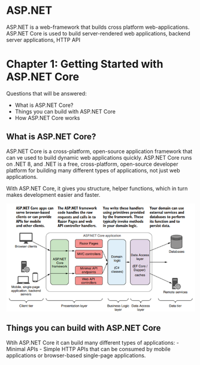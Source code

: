 # ASP.NET

ASP.NET is a web-framework that builds cross platform web-applications. ASP.NET Core is used
to build server-rendered web applications, backend server applications, HTTP API

# Chapter 1: Getting Started with ASP.NET Core

Questions that will be answered:
- What is ASP.NET Core?
- Things you can build with ASP.NET Core
- How ASP.NET Core works

## What is ASP.NET Core?
ASP.NET Core is a cross-platform, open-source application framework that can ve used to build dynamic web applications quickly. ASP.NET
 Core runs on .NET 8, and .NET is a free, cross-platform, open-source developer platform for building many different types of applications, not just web applications.

 With ASP.NET Core, it gives you structure, helper functions, which in turn makes development easier and faster. 

 ![](aspdotnet-tiers.png)

 ## Things you can build with ASP.NET Core

 Wtih ASP.NET Core it can build many different types of applications:
 	- Minimal APIs - Simple HTTP APIs that can be consumed by mobile applications or browser-based single-page applications.